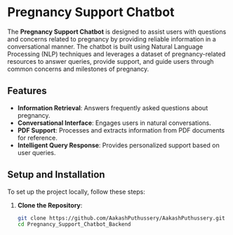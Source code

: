 # Pregnancy Support Chatbot

The **Pregnancy Support Chatbot** is designed to assist users with questions and concerns related to pregnancy by providing reliable information in a conversational manner. The chatbot is built using Natural Language Processing (NLP) techniques and leverages a dataset of pregnancy-related resources to answer queries, provide support, and guide users through common concerns and milestones of pregnancy.


## Features

- **Information Retrieval**: Answers frequently asked questions about pregnancy.
- **Conversational Interface**: Engages users in natural conversations.
- **PDF Support**: Processes and extracts information from PDF documents for reference.
- **Intelligent Query Response**: Provides personalized support based on user queries.


## Setup and Installation

To set up the project locally, follow these steps:

1. **Clone the Repository**:
   ```bash
   git clone https://github.com/AakashPuthussery/AakashPuthussery.git
   cd Pregnancy_Support_Chatbot_Backend


